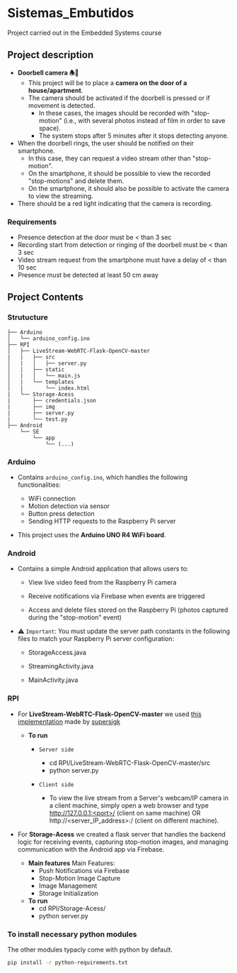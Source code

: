 # Sistemas_Embutidos
Project carried out in the Embedded Systems course 

## Project description

* **Doorbell camera 🕭🎦**
    *  This project will be to place a **camera on the door of a house/apartment**.
    * The camera should be activated if the doorbell is pressed or if movement is detected.
        * In these cases, the images should be recorded with "stop-motion" (i.e., with several photos instead of film in order to save space).
        * The system stops after 5 minutes after it stops detecting anyone.
* When the doorbell rings, the user should be notified on their smartphone.
    * In this case, they can request a video stream other than "stop-motion".
    * On the smartphone, it should be possible to view the recorded "stop-motions" and delete them.
    * On the smartphone, it should also be possible to activate the camera to view the streaming.
* There should be a red light indicating that the camera is recording.

### Requirements 

* Presence detection at the door must be < than 3 sec
* Recording start from detection or ringing of the doorbell must be < than 3 sec
* Video stream request from the smartphone must have a delay of < than 10 sec
* Presence must be detected at least 50 cm away

## Project Contents

### Strutucture     
    ├── Arduino
    │   └── arduino_config.ino
    ├── RPI
    │   ├── LiveStream-WebRTC-Flask-OpenCV-master
    |   |   ├── src
    │   |   │   ├── server.py
    │   |   ├── static
    │   |   │   └── main.js
    │   |   └── templates
    │   |       └── index.html
    |   └── Storage-Acess
    |       ├── credentials.json
    |       ├── img
    |       ├── server.py
    |       └── test.py
    ├── Android
        └── SE
            └── app 
                └── (...)

### Arduino 

* Contains ```arduino_config.ino```, which handles the following functionalities:
    * WiFi connection
    * Motion detection via sensor
    * Button press detection
    * Sending HTTP requests to the Raspberry Pi server

* This project uses the **Arduino UNO R4 WiFi board**.



### Android

* Contains a simple Android application that allows users to:
    * View live video feed from the Raspberry Pi camera

    * Receive notifications via Firebase when events are triggered

    * Access and delete files stored on the Raspberry Pi (photos captured during the "stop-motion" event)

* ⚠️ ```Important```: You must update the server path constants in the following files to match your Raspberry Pi server configuration:
    * StorageAccess.java

    * StreamingActivity.java

    * MainActivity.java

### RPI

* For **LiveStream-WebRTC-Flask-OpenCV-master** we used [this implementation](https://github.com/supersjgk/LiveStream-WebRTC-Flask-OpenCV) made by [supersjgk](https://github.com/supersjgk)

    * **To run**

        * ```Server side```

            * cd RPI/LiveStream-WebRTC-Flask-OpenCV-master/src
            * python server.py 

        * ```Client side```

            * To view the live stream from a Server's webcam/IP camera in a client machine, simply open a web browser and type http://127.0.0.1:<port>/ (client on same machine) OR http://<server_IP_address>:<port>/ (client on different machine).

* For **Storage-Acess** we created a flask server that handles the backend logic for receiving events, capturing stop-motion images, and managing communication with the Android app via Firebase.
    * **Main features**
     Main Features:
        * Push Notifications via Firebase
        * Stop-Motion Image Capture
        * Image Management
        * Storage Initialization
    * **To run**
        * cd RPI/Storage-Acess/
        * python server.py 


### To install necessary python modules 
The other modules typacly come with python by default.

```bash
pip install -r python-requirements.txt
```